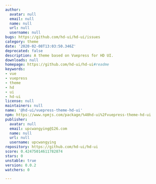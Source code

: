 ```yaml
---
author:
  avatar: null
  email: null
  name: null
  url: null
  username: null
bugs: https://github.com/hd-ui/hd-ui/issues
category: theme
date: '2020-02-08T13:03:50.346Z'
deprecated: false
description: A theme based on Vuepress for HD UI.
downloads: null
homepage: https://github.com/hd-ui/hd-ui#readme
keywords:
- vue
- vuepress
- theme
- hd
- ui
- hd-ui
license: null
maintainers: null
name: '@hd-ui/vuepress-theme-hd-ui'
npm: https://www.npmjs.com/package/%40hd-ui%2Fvuepress-theme-hd-ui
publisher:
  avatar: null
  email: upcwangying@126.com
  name: null
  url: null
  username: upcwangying
repository: https://github.com/hd-ui/hd-ui
score: 0.42475014611782874
stars: 0
unstable: true
version: 0.0.2
watchers: 0

---
```


